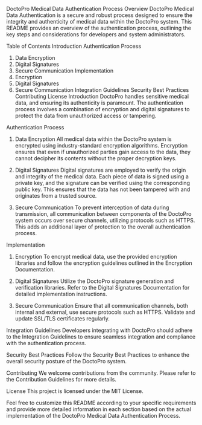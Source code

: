 
DoctoPro Medical Data Authentication Process
Overview
DoctoPro Medical Data Authentication is a secure and robust process designed to ensure the integrity and authenticity of medical data within the DoctoPro system. This README provides an overview of the authentication process, outlining the key steps and considerations for developers and system administrators.

Table of Contents
Introduction
Authentication Process
1. Data Encryption
2. Digital Signatures
3. Secure Communication
Implementation
1. Encryption
2. Digital Signatures
3. Secure Communication
Integration Guidelines
Security Best Practices
Contributing
License
Introduction
DoctoPro handles sensitive medical data, and ensuring its authenticity is paramount. The authentication process involves a combination of encryption and digital signatures to protect the data from unauthorized access or tampering.

Authentication Process
1. Data Encryption
All medical data within the DoctoPro system is encrypted using industry-standard encryption algorithms. Encryption ensures that even if unauthorized parties gain access to the data, they cannot decipher its contents without the proper decryption keys.

2. Digital Signatures
Digital signatures are employed to verify the origin and integrity of the medical data. Each piece of data is signed using a private key, and the signature can be verified using the corresponding public key. This ensures that the data has not been tampered with and originates from a trusted source.

3. Secure Communication
To prevent interception of data during transmission, all communication between components of the DoctoPro system occurs over secure channels, utilizing protocols such as HTTPS. This adds an additional layer of protection to the overall authentication process.

Implementation
1. Encryption
To encrypt medical data, use the provided encryption libraries and follow the encryption guidelines outlined in the Encryption Documentation.

2. Digital Signatures
Utilize the DoctoPro signature generation and verification libraries. Refer to the Digital Signatures Documentation for detailed implementation instructions.

3. Secure Communication
Ensure that all communication channels, both internal and external, use secure protocols such as HTTPS. Validate and update SSL/TLS certificates regularly.

Integration Guidelines
Developers integrating with DoctoPro should adhere to the Integration Guidelines to ensure seamless integration and compliance with the authentication process.

Security Best Practices
Follow the Security Best Practices to enhance the overall security posture of the DoctoPro system.

Contributing
We welcome contributions from the community. Please refer to the Contribution Guidelines for more details.

License
This project is licensed under the MIT License.

Feel free to customize this README according to your specific requirements and provide more detailed information in each section based on the actual implementation of the DoctoPro Medical Data Authentication Process.
